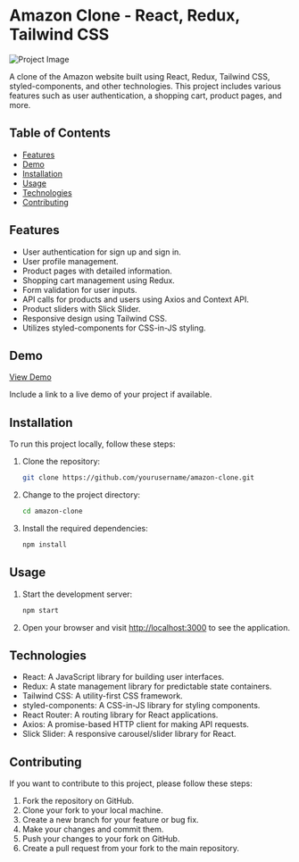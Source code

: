 # Amazon Clone - React, Redux, Tailwind CSS

![Project Image]([https://www.linkedin.com/feed/update/urn:li:activity:7125982579119276033](https://media.licdn.com/dms/image/D4D22AQHW_crGxV9QhQ/feedshare-shrink_2048_1536/0/1698966639611?e=1701907200&v=beta&t=NZvR_0zDs3S6LsdKnXC3FpHcESr8oV08kzpZLXx0_Yk))

A clone of the Amazon website built using React, Redux, Tailwind CSS, styled-components, and other technologies. This project includes various features such as user authentication, a shopping cart, product pages, and more.

## Table of Contents

- [Features](#features)
- [Demo](#demo)
- [Installation](#installation)
- [Usage](#usage)
- [Technologies](#technologies)
- [Contributing](#contributing)

## Features

- User authentication for sign up and sign in.
- User profile management.
- Product pages with detailed information.
- Shopping cart management using Redux.
- Form validation for user inputs.
- API calls for products and users using Axios and Context API.
- Product sliders with Slick Slider.
- Responsive design using Tailwind CSS.
- Utilizes styled-components for CSS-in-JS styling.

## Demo

[View Demo](https://romaletodiani.github.io/Amazon-Clone/)

Include a link to a live demo of your project if available.

## Installation

To run this project locally, follow these steps:

1. Clone the repository:

   ```bash
   git clone https://github.com/yourusername/amazon-clone.git
   ```

2. Change to the project directory:

   ```bash
   cd amazon-clone
   ```

3. Install the required dependencies:

   ```bash
   npm install
   ```

## Usage

1. Start the development server:

   ```bash
   npm start
   ```

2. Open your browser and visit [http://localhost:3000](http://localhost:3000) to see the application.

## Technologies

- React: A JavaScript library for building user interfaces.
- Redux: A state management library for predictable state containers.
- Tailwind CSS: A utility-first CSS framework.
- styled-components: A CSS-in-JS library for styling components.
- React Router: A routing library for React applications.
- Axios: A promise-based HTTP client for making API requests.
- Slick Slider: A responsive carousel/slider library for React.

## Contributing

If you want to contribute to this project, please follow these steps:

1. Fork the repository on GitHub.
2. Clone your fork to your local machine.
3. Create a new branch for your feature or bug fix.
4. Make your changes and commit them.
5. Push your changes to your fork on GitHub.
6. Create a pull request from your fork to the main repository.
